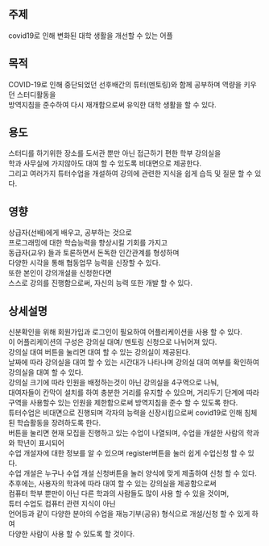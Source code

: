 ## 주제  
covid19로 인해 변화된 대학 생활을 개선할 수 있는 어플

## 목적  
COVID-19로 인해 중단되었던 선후배간의 튜터(멘토링)와 함께 공부하며 역량을 키우던 스터디활동을  
방역지침을 준수하여 다시 재개함으로써 유익한 대학 생활을 할 수 있다.  

## 용도  
스터디를 하기위한 장소를 도서관 뿐만 아닌 접근하기 편한 학부 강의실을  
학과 사무실에 가지않아도 대여 할 수 있도록 비대면으로 제공한다.  
그리고 여러가지 튜터수업을 개설하여 강의에 관련한 지식을 쉽게 습득 및 질문 할 수 있다.  



## 영향  
상급자(선배)에게 배우고, 공부하는 것으로  
프로그래밍에 대한 학습능력을 향상시킬 기회를 가지고  
동급자(교우) 들과 토론하면서 돈독한 인간관계를 형성하며  
다양한 시각을 통해 협동업무 능력을 신장할 수 있다.  
또한 본인이 강의개설을 신청한다면  
스스로 강의를 진행함으로써, 자신의 능력 또한 개발 할 수 있다.  

## 상세설명  
신분확인을 위해 회원가입과 로그인이 필요하여 어플리케이션을 사용 할 수 있다.  
이 어플리케이션의 구성은 강의실 대여/ 멘토링 신청으로 나뉘어져 있다.  
강의실 대여 버튼을 눌리면 대여 할 수 있는 강의실이 제공된다.  
날짜에 따라 강의실을 대여 할 수 있는 시간대가 나타나며 강의실 대여 여부를 확인하여 강의실을 대여 할 수 있다.  
강의실 크기에 따라 인원을 배정하는것이 아닌 강의실을 4구역으로 나눠,  
대여자들이 칸막이 설치를 하여 충분한 거리를 유지할 수 있으며,
거리두기 단계에 따라 구역을 사용할수 있는 인원을 제한함으로써 방역지침을 준수 할 수 있도록 한다.  
튜터수업은 비대면으로 진행되며 각자의 능력을 신장시킴으로써 covid19로 인해 침체된 학습활동을 장려하도록 한다.  
버튼을 눌리면 현재 모집을 진행하고 있는 수업이 나열되며, 수업을 개설한 사람의 학과와 학년이 표시되어  
수업 개설자에 대한 정보를 알 수 있으며 register버튼을 눌러 쉽게 수업신청 할 수 있다.  
수업 개설은 누구나 수업 개설 신청버튼을 눌러 양식에 맞게 제출하여 신청 할 수 있다.  
추후에는, 사용자의 학과에 따라 대여 할 수 있는 강의실을 제공함으로써  
컴퓨터 학부 뿐만이 아닌 다른 학과의 사람들도 많이 사용 할 수 있을 것이며,  
튜터 수업도 컴퓨터 관련 지식이 아닌  
언어등과 같이 다양한 분야의 수업을 재능기부(공유) 형식으로 개설/신청 할 수 있게 하여  
다양한 사람이 사용 할 수 있도록 할 것이다.  
  
